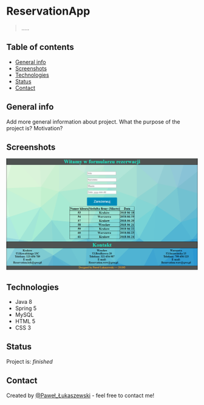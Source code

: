 # ReservationApp
> .....

## Table of contents
* [General info](#general-info)
* [Screenshots](#screenshots)
* [Technologies](#technologies)
* [Status](#status)
* [Contact](#contact)

## General info
Add more general information about project. What the purpose of the project is? Motivation?

## Screenshots
![Example screenshot](./screenshot.png)

## Technologies
* Java 8
* Spring 5 
* MySQL
* HTML 5 
* CSS 3

## Status
Project is: _finished_

## Contact
Created by [@Paweł_Łukaszewski](https://www.linkedin.com/in/paweł-łukaszewski) - feel free to contact me!
